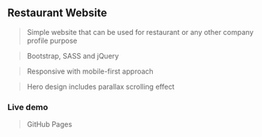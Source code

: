 ## Restaurant Website

> Simple website that can be used for restaurant or any other company profile purpose

> Bootstrap, SASS and jQuery

> Responsive with mobile-first approach

> Hero design includes parallax scrolling effect


### Live demo

> GitHub Pages
